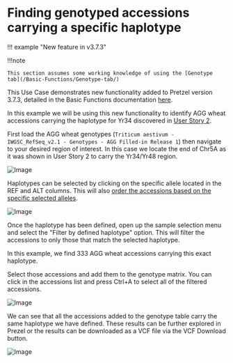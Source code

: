 # Finding genotyped accessions carrying a specific haplotype

!!! example "New feature in v3.7.3"

!!!note

    This section assumes some working knowledge of using the [Genotype tab](/Basic-Functions/Genotype-tab/)

This Use Case demonstrates new functionality added to Pretzel version 3.7.3, detailed in the Basic Functions documentation [here](/Basic-Functions/Genotype-tab/#filter-by-defined-haplotype).

In this example we will be using this new functionality to identify AGG wheat accessions carrying the haplotype for Yr34 discovered in [User Story 2](/User-Stories/User-story-2/).

First load the AGG wheat genotypes (```Triticum aestivum - IWGSC_RefSeq_v2.1 - Genotypes - AGG Filled-in Release 1```) then navigate to your desired region of interest. In this case we locate the end of Chr5A as it was shown in User Story 2 to carry the Yr34/Yr48 region.

![Image](https://github.com/user-attachments/assets/f8557669-9820-48e8-ab35-2796641fb9ea)

Haplotypes can be selected by clicking on the specific allele located in the REF and ALT columns. This will also [order the accessions based on the specific selected alleles](/Basic-Functions/Genotype-tab/#ordering-the-genotype-matrix).

![Image](https://github.com/user-attachments/assets/e428daf7-1997-4c10-9e20-9ee29d148898)

Once the haplotype has been defined, open up the sample selection menu and select the "Filter by defined haplotype" option. This will filter the accessions to only those that match the selected haplotype.

In this example, we find 333 AGG wheat accessions carrying this exact haplotype.

Select those accessions and add them to the genotype matrix. You can click in the accessions list and press Ctrl+A to select all of the filtered accessions.

![Image](https://github.com/user-attachments/assets/878b91be-ae10-4b67-9881-bbe86fc1deb6)

We can see that all the accessions added to the genotype table carry the same haplotype we have defined. These results can be further explored in Prezel or the results can be downloaded as a VCF file via the VCF Download button.

![Image](https://github.com/user-attachments/assets/a5c8474f-33ac-4c55-818e-8c308628436a)


